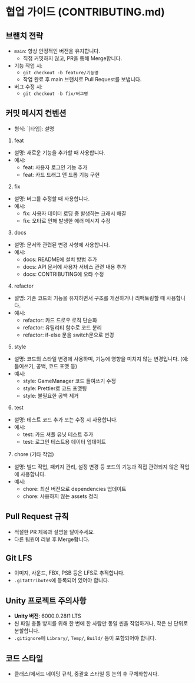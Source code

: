 # 협업 가이드 (CONTRIBUTING.md)

## 브랜치 전략
- `main`: 항상 안정적인 버전을 유지합니다.  
  - 직접 커밋하지 않고, PR을 통해 Merge합니다.
- 기능 작업 시:
  - `git checkout -b feature/기능명`
  - 작업 완료 후 main 브랜치로 Pull Request를 보냅니다.
- 버그 수정 시:
  - `git checkout -b fix/버그명` 

## 커밋 메시지 컨벤션
- 형식: `[타입]: 설명
1. feat
  - 설명: 새로운 기능을 추가할 때 사용합니다.
  - 예시:
    - feat: 사용자 로그인 기능 추가
    - feat: 카드 드래그 앤 드롭 기능 구현

2. fix
  - 설명: 버그를 수정할 때 사용합니다.
  - 예시:
    - fix: 사용자 데이터 로딩 중 발생하는 크래시 해결
    - fix: 오타로 인해 발생한 에러 메시지 수정

3. docs
  - 설명: 문서와 관련된 변경 사항에 사용합니다.
  - 예시:
    - docs: README에 설치 방법 추가
    - docs: API 문서에 사용자 서비스 관련 내용 추가
    - docs: CONTRIBUTING에 오타 수정

4. refactor
  - 설명: 기존 코드의 기능을 유지하면서 구조를 개선하거나 리팩토링할 때 사용합니다.
  - 예시:
    - refactor: 카드 드로우 로직 단순화
    - refactor: 유틸리티 함수로 코드 분리
    - refactor: if-else 문을 switch문으로 변경

5. style
  - 설명: 코드의 스타일 변경에 사용하며, 기능에 영향을 미치지 않는 변경입니다. (예: 들여쓰기, 공백, 코드 포맷 등)
  - 예시:
    - style: GameManager 코드 들여쓰기 수정
    - style: Prettier로 코드 포맷팅
    - style: 불필요한 공백 제거

6. test
  - 설명: 테스트 코드 추가 또는 수정 시 사용합니다.
  - 예시:
    - test: 카드 셔플 유닛 테스트 추가
    - test: 로그인 테스트용 데이터 업데이트

7. chore (기타 작업)
  - 설명: 빌드 작업, 패키지 관리, 설정 변경 등 코드의 기능과 직접 관련되지 않은 작업에 사용합니다.
  - 예시:
    - chore: 최신 버전으로 dependencies 업데이트
    - chore: 사용하지 않는 assets 정리

## Pull Request 규칙
- 적절한 PR 제목과 설명을 달아주세요.
- 다른 팀원이 리뷰 후 Merge합니다. 

## Git LFS
- 이미지, 사운드, FBX, PSB 등은 LFS로 추적합니다.
- `.gitattributes`에 등록되어 있어야 합니다.

## Unity 프로젝트 주의사항
- **Unity 버전**: 6000.0.28f1 LTS  
- 씬 파일 충돌 방지를 위해 한 번에 한 사람만 동일 씬을 작업하거나, 작은 씬 단위로 분할합니다.
- `.gitignore`에 `Library/`, `Temp/`, `Build/` 등이 포함되어야 합니다.

## 코드 스타일
- 클래스/메서드 네이밍 규칙, 중괄호 스타일 등 논의 후 구체화합시다.
